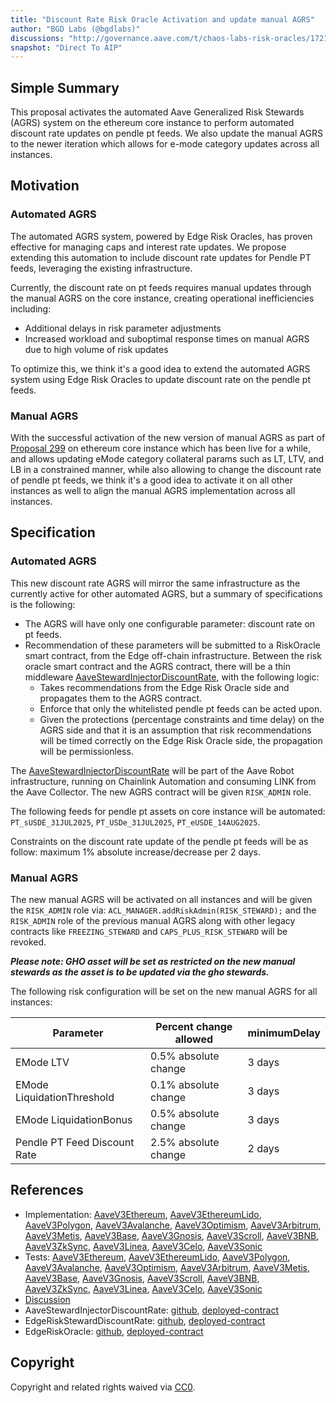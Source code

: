 ```yaml
---
title: "Discount Rate Risk Oracle Activation and update manual AGRS"
author: "BGD Labs (@bgdlabs)"
discussions: "http://governance.aave.com/t/chaos-labs-risk-oracles/17216"
snapshot: "Direct To AIP"
---
```


## Simple Summary

This proposal activates the automated Aave Generalized Risk Stewards (AGRS) system on the ethereum core instance to perform automated discount rate updates on pendle pt feeds. We also update the manual AGRS to the newer iteration which allows for e-mode category updates across all instances.

## Motivation

### Automated AGRS

The automated AGRS system, powered by Edge Risk Oracles, has proven effective for managing caps and interest rate updates. We propose extending this automation to include discount rate updates for Pendle PT feeds, leveraging the existing infrastructure.

Currently, the discount rate on pt feeds requires manual updates through the manual AGRS on the core instance, creating operational inefficiencies including:

- Additional delays in risk parameter adjustments
- Increased workload and suboptimal response times on manual AGRS due to high volume of risk updates

To optimize this, we think it's a good idea to extend the automated AGRS system using Edge Risk Oracles to update discount rate on the pendle pt feeds.

### Manual AGRS

With the successful activation of the new version of manual AGRS as part of [Proposal 299](https://vote.onaave.com/proposal/?proposalId=299) on ethereum core instance which has been live for a while, and allows updating eMode category collateral params such as LT, LTV, and LB in a constrained manner, while also allowing to change the discount rate of pendle pt feeds, we think it's a good idea to activate it on all other instances as well to align the manual AGRS implementation across all instances.

## Specification

### Automated AGRS

This new discount rate AGRS will mirror the same infrastructure as the currently active for other automated AGRS, but a summary of specifications is the following:

- The AGRS will have only one configurable parameter: discount rate on pt feeds.
- Recommendation of these parameters will be submitted to a RiskOracle smart contract, from the Edge off-chain infrastructure. Between the risk oracle smart contract and the AGRS contract, there will be a thin middleware [AaveStewardInjectorDiscountRate](http://github.com/aave-dao/aave-v3-risk-stewards/blob/6e8fef4f74d2c68052be9ffa6983aae918c7579b/src/contracts/AaveStewardInjectorDiscountRate.sol), with the following logic:
  - Takes recommendations from the Edge Risk Oracle side and propagates them to the AGRS contract.
  - Enforce that only the whitelisted pendle pt feeds can be acted upon.
  - Given the protections (percentage constraints and time delay) on the AGRS side and that it is an assumption that risk recommendations will be timed correctly on the Edge Risk Oracle side, the propagation will be permissionless.

The [AaveStewardInjectorDiscountRate](http://github.com/aave-dao/aave-v3-risk-stewards/blob/6e8fef4f74d2c68052be9ffa6983aae918c7579b/src/contracts/AaveStewardInjectorDiscountRate.sol) will be part of the Aave Robot infrastructure, running on Chainlink Automation and consuming LINK from the Aave Collector. The new AGRS contract will be given `RISK_ADMIN` role.

The following feeds for pendle pt assets on core instance will be automated: `PT_sUSDE_31JUL2025`, `PT_USDe_31JUL2025`, `PT_eUSDE_14AUG2025`.

Constraints on the discount rate update of the pendle pt feeds will be as follow: maximum 1% absolute increase/decrease per 2 days.

### Manual AGRS

The new manual AGRS will be activated on all instances and will be given the `RISK_ADMIN` role via: `ACL_MANAGER.addRiskAdmin(RISK_STEWARD);` and the `RISK_ADMIN` role of the previous manual AGRS along with other legacy contracts like `FREEZING_STEWARD` and `CAPS_PLUS_RISK_STEWARD` will be revoked.

**_Please note: GHO asset will be set as restricted on the new manual stewards as the asset is to be updated via the gho stewards._**

The following risk configuration will be set on the new manual AGRS for all instances:

| **Parameter**                | **Percent change allowed** | **minimumDelay** |
| ---------------------------- | -------------------------- | ---------------- |
| EMode LTV                    | 0.5% absolute change       | 3 days           |
| EMode LiquidationThreshold   | 0.1% absolute change       | 3 days           |
| EMode LiquidationBonus       | 0.5% absolute change       | 3 days           |
| Pendle PT Feed Discount Rate | 2.5% absolute change       | 2 days           |

## References

- Implementation: [AaveV3Ethereum](https://github.com/bgd-labs/aave-proposals-v3/blob/main/src/20250606_Multi_PendlePTDiscountRateRiskOracleActivation/AaveV3Ethereum_PendlePTDiscountRateRiskOracleActivation_20250606.sol), [AaveV3EthereumLido](https://github.com/bgd-labs/aave-proposals-v3/blob/main/src/20250606_Multi_PendlePTDiscountRateRiskOracleActivation/AaveV3EthereumLido_PendlePTDiscountRateRiskOracleActivation_20250606.sol), [AaveV3Polygon](https://github.com/bgd-labs/aave-proposals-v3/blob/main/src/20250606_Multi_PendlePTDiscountRateRiskOracleActivation/AaveV3Polygon_PendlePTDiscountRateRiskOracleActivation_20250606.sol), [AaveV3Avalanche](https://github.com/bgd-labs/aave-proposals-v3/blob/main/src/20250606_Multi_PendlePTDiscountRateRiskOracleActivation/AaveV3Avalanche_PendlePTDiscountRateRiskOracleActivation_20250606.sol), [AaveV3Optimism](https://github.com/bgd-labs/aave-proposals-v3/blob/main/src/20250606_Multi_PendlePTDiscountRateRiskOracleActivation/AaveV3Optimism_PendlePTDiscountRateRiskOracleActivation_20250606.sol), [AaveV3Arbitrum](https://github.com/bgd-labs/aave-proposals-v3/blob/main/src/20250606_Multi_PendlePTDiscountRateRiskOracleActivation/AaveV3Arbitrum_PendlePTDiscountRateRiskOracleActivation_20250606.sol), [AaveV3Metis](https://github.com/bgd-labs/aave-proposals-v3/blob/main/src/20250606_Multi_PendlePTDiscountRateRiskOracleActivation/AaveV3Metis_PendlePTDiscountRateRiskOracleActivation_20250606.sol), [AaveV3Base](https://github.com/bgd-labs/aave-proposals-v3/blob/main/src/20250606_Multi_PendlePTDiscountRateRiskOracleActivation/AaveV3Base_PendlePTDiscountRateRiskOracleActivation_20250606.sol), [AaveV3Gnosis](https://github.com/bgd-labs/aave-proposals-v3/blob/main/src/20250606_Multi_PendlePTDiscountRateRiskOracleActivation/AaveV3Gnosis_PendlePTDiscountRateRiskOracleActivation_20250606.sol), [AaveV3Scroll](https://github.com/bgd-labs/aave-proposals-v3/blob/main/src/20250606_Multi_PendlePTDiscountRateRiskOracleActivation/AaveV3Scroll_PendlePTDiscountRateRiskOracleActivation_20250606.sol), [AaveV3BNB](https://github.com/bgd-labs/aave-proposals-v3/blob/main/src/20250606_Multi_PendlePTDiscountRateRiskOracleActivation/AaveV3BNB_PendlePTDiscountRateRiskOracleActivation_20250606.sol), [AaveV3ZkSync](https://github.com/bgd-labs/aave-proposals-v3/blob/main/zksync/src/20250606_Multi_PendlePTDiscountRateRiskOracleActivation/AaveV3ZkSync_PendlePTDiscountRateRiskOracleActivation_20250606.sol), [AaveV3Linea](https://github.com/bgd-labs/aave-proposals-v3/blob/main/src/20250606_Multi_PendlePTDiscountRateRiskOracleActivation/AaveV3Linea_PendlePTDiscountRateRiskOracleActivation_20250606.sol), [AaveV3Celo](https://github.com/bgd-labs/aave-proposals-v3/blob/main/src/20250606_Multi_PendlePTDiscountRateRiskOracleActivation/AaveV3Celo_PendlePTDiscountRateRiskOracleActivation_20250606.sol), [AaveV3Sonic](https://github.com/bgd-labs/aave-proposals-v3/blob/main/src/20250606_Multi_PendlePTDiscountRateRiskOracleActivation/AaveV3Sonic_PendlePTDiscountRateRiskOracleActivation_20250606.sol)
- Tests: [AaveV3Ethereum](https://github.com/bgd-labs/aave-proposals-v3/blob/main/src/20250606_Multi_PendlePTDiscountRateRiskOracleActivation/AaveV3Ethereum_PendlePTDiscountRateRiskOracleActivation_20250606.t.sol), [AaveV3EthereumLido](https://github.com/bgd-labs/aave-proposals-v3/blob/main/src/20250606_Multi_PendlePTDiscountRateRiskOracleActivation/AaveV3EthereumLido_PendlePTDiscountRateRiskOracleActivation_20250606.t.sol), [AaveV3Polygon](https://github.com/bgd-labs/aave-proposals-v3/blob/main/src/20250606_Multi_PendlePTDiscountRateRiskOracleActivation/AaveV3Polygon_PendlePTDiscountRateRiskOracleActivation_20250606.t.sol), [AaveV3Avalanche](https://github.com/bgd-labs/aave-proposals-v3/blob/main/src/20250606_Multi_PendlePTDiscountRateRiskOracleActivation/AaveV3Avalanche_PendlePTDiscountRateRiskOracleActivation_20250606.t.sol), [AaveV3Optimism](https://github.com/bgd-labs/aave-proposals-v3/blob/main/src/20250606_Multi_PendlePTDiscountRateRiskOracleActivation/AaveV3Optimism_PendlePTDiscountRateRiskOracleActivation_20250606.t.sol), [AaveV3Arbitrum](https://github.com/bgd-labs/aave-proposals-v3/blob/main/src/20250606_Multi_PendlePTDiscountRateRiskOracleActivation/AaveV3Arbitrum_PendlePTDiscountRateRiskOracleActivation_20250606.t.sol), [AaveV3Metis](https://github.com/bgd-labs/aave-proposals-v3/blob/main/src/20250606_Multi_PendlePTDiscountRateRiskOracleActivation/AaveV3Metis_PendlePTDiscountRateRiskOracleActivation_20250606.t.sol), [AaveV3Base](https://github.com/bgd-labs/aave-proposals-v3/blob/main/src/20250606_Multi_PendlePTDiscountRateRiskOracleActivation/AaveV3Base_PendlePTDiscountRateRiskOracleActivation_20250606.t.sol), [AaveV3Gnosis](https://github.com/bgd-labs/aave-proposals-v3/blob/main/src/20250606_Multi_PendlePTDiscountRateRiskOracleActivation/AaveV3Gnosis_PendlePTDiscountRateRiskOracleActivation_20250606.t.sol), [AaveV3Scroll](https://github.com/bgd-labs/aave-proposals-v3/blob/main/src/20250606_Multi_PendlePTDiscountRateRiskOracleActivation/AaveV3Scroll_PendlePTDiscountRateRiskOracleActivation_20250606.t.sol), [AaveV3BNB](https://github.com/bgd-labs/aave-proposals-v3/blob/main/src/20250606_Multi_PendlePTDiscountRateRiskOracleActivation/AaveV3BNB_PendlePTDiscountRateRiskOracleActivation_20250606.t.sol), [AaveV3ZkSync](https://github.com/bgd-labs/aave-proposals-v3/blob/main/zksync/src/20250606_Multi_PendlePTDiscountRateRiskOracleActivation/AaveV3ZkSync_PendlePTDiscountRateRiskOracleActivation_20250606.t.sol), [AaveV3Linea](https://github.com/bgd-labs/aave-proposals-v3/blob/main/src/20250606_Multi_PendlePTDiscountRateRiskOracleActivation/AaveV3Linea_PendlePTDiscountRateRiskOracleActivation_20250606.t.sol), [AaveV3Celo](https://github.com/bgd-labs/aave-proposals-v3/blob/main/src/20250606_Multi_PendlePTDiscountRateRiskOracleActivation/AaveV3Celo_PendlePTDiscountRateRiskOracleActivation_20250606.t.sol), [AaveV3Sonic](https://github.com/bgd-labs/aave-proposals-v3/blob/main/src/20250606_Multi_PendlePTDiscountRateRiskOracleActivation/AaveV3Sonic_PendlePTDiscountRateRiskOracleActivation_20250606.t.sol)
- [Discussion](http://governance.aave.com/t/chaos-labs-risk-oracles/17216)
- AaveStewardInjectorDiscountRate: [github](https://github.com/aave-dao/aave-v3-risk-stewards/blob/6e8fef4f74d2c68052be9ffa6983aae918c7579b/src/contracts/AaveStewardInjectorDiscountRate.sol), [deployed-contract](https://etherscan.io/address/0x15885a83936eb943e98eeffb91e9a49040d93993)
- EdgeRiskStewardDiscountRate: [github](https://github.com/aave-dao/aave-v3-risk-stewards/blob/6e8fef4f74d2c68052be9ffa6983aae918c7579b/src/contracts/EdgeRiskStewardDiscountRate.sol), [deployed-contract](https://etherscan.io/address/0x9F76954f5b55B4908d178f31C07F9537AC8328E7)
- EdgeRiskOracle: [github](https://github.com/ChaosLabsInc/risk-oracle/blob/be09f47d749985f9537e185016d0f81c003a9fc9/src/RiskOracle.sol), [deployed-contract](https://etherscan.io/address/0x7ABB46C690C52E919687D19ebF89C81A6136C1F2)

## Copyright

Copyright and related rights waived via [CC0](https://creativecommons.org/publicdomain/zero/1.0/).

